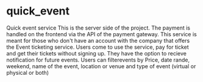 # quick_event
Quick event service
This is the server side of the project.
The payment is handled on the frontend via the API of the payment gateway.
This service is meant for those who don't have an account with the company that offers the Event ticketing service.
Users come to use the service, pay for ticket and get their tickets without signing up.
They have the option to recieve notification for future events.
Users can filterevents by Price, date rande, weekend, name of the event, location or venue and type of event (virtual or physical or both)